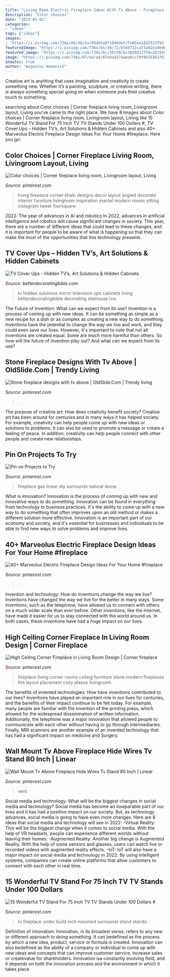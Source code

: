 ```yaml
---
title: "Living Room Electric Fireplace Ideas With Tv Above : Fireplace Gas Linear Diy Surrounds Natural Stone"
description: "Color choices"
date: "2023-01-01"
categories:
- "ideas"
tags: ["ideas"]
images:
- "https://i.pinimg.com/736x/09/46/5a/09465a071846defcfe85ea18d2513f93.jpg"
featuredImage: "https://i.pinimg.com/736x/b5/49/72/b549722ca73a02e10ed0075216b3c9dd.jpg"
featured_image: "https://i.pinimg.com/736x/bc/38/d9/bc38d9d127f6cab3106bef7e828ef6d6--stone-fireplace-designs-stone-fireplaces.jpg"
image: "https://i.pinimg.com/736x/07/ed/a4/07eda427aaea0cc59f0d18361f63a45f--corner-fireplaces-stone-fireplaces.jpg"
ShowToc: true
author: "Augustus Homenick"
---
```



Creative art is anything that uses imagination and creativity to create something new. Whether it’s a painting, sculpture, or creative writing, there is always something special going on when someone puts their creative touch to something.

	

		
searching about Color choices | Corner fireplace living room, Livingroom layout, Living you've came to the right place. We have 8 Images about Color choices | Corner fireplace living room, Livingroom layout, Living like 15 Wonderful TV Stand For 75 Inch TV TV Stands Under 100 Dollars #, TV Cover Ups – Hidden TV’s, Art Solutions &amp; Hidden Cabinets and also 40+ Marveolus Electric Fireplace Design Ideas For Your Home #fireplace. Here you go:
		
    
## Color Choices | Corner Fireplace Living Room, Livingroom Layout, Living

<img loading=lazy src="https://i.pinimg.com/736x/cd/43/f0/cd43f04d90bd626ee635047d1469c247--antique-decor-traditional-living-rooms.jpg" onerror="this.onerror=null;this.src='https://tse2.mm.bing.net/th?id=OIP.Qotz-ClYwUXKE4LDM6uuwAHaHa&amp;pid=15.1';" alt="Color choices | Corner fireplace living room, Livingroom layout, Living">

_Source: pinterest.com_

>living fireplace corner khaki designs decor layout angled decorate interior furniture livingroom inspiration mantel modern rooms sitting instagram tweet foursquare. 

	

2022: The year of advances in AI and robotics
In 2022, advances in artificial intelligence and robotics will cause significant changes in society. This year, there are a number of different ideas that could lead to these changes, and it is important for people to be aware of what is happening so that they can make the most of the opportunities that this technology presents.

    
## TV Cover Ups – Hidden TV’s, Art Solutions &amp; Hidden Cabinets

<img loading=lazy src="http://betterdecoratingbible.com/wp-content/uploads/2017/08/television-tv-coverup-ideas-glass-panes-mirror-decorating-ideas-living-room.jpg" onerror="this.onerror=null;this.src='https://tse2.mm.bing.net/th?id=OIP.H2GCxihx92rmsKyPaPhsRQHaLG&amp;pid=15.1';" alt="TV Cover Ups – Hidden TV’s, Art Solutions &amp; Hidden Cabinets">

_Source: betterdecoratingbible.com_

>tv hidden solutions mirror television ups cabinets living betterdecoratingbible decorating sitehouse tvs. 

	

The Future of Invention: What can we expect from its use?
Invention is a process of coming up with new ideas. It can be something as simple as a new recipe for a dish or as complex as creating a new way to do something. Inventions have the potential to change the way we live and work, and they could even save our lives. However, it's important to note that not all inventions are created equal. Some are much more harmful than others. So how will the future of invention play out? And what can we expect from its use?

    
## Stone Fireplace Designs With Tv Above | OldSlide.Com | Trendy Living

<img loading=lazy src="https://i.pinimg.com/736x/bc/38/d9/bc38d9d127f6cab3106bef7e828ef6d6--stone-fireplace-designs-stone-fireplaces.jpg" onerror="this.onerror=null;this.src='https://tse2.mm.bing.net/th?id=OIP.vvCgwyR4xTQ2Drw_AS54BAHaLR&amp;pid=15.1';" alt="Stone fireplace designs with tv above | OldSlide.Com | Trendy living">

_Source: pinterest.com_

>. 

	

The purpose of creative art: How does creativity benefit society?
Creative art has been around for centuries and in many ways it has helped society. For example, creativity can help people come up with new ideas or solutions to problems. It can also be used to promote a message or create a feeling of peace. In addition, creativity can help people connect with other people and create new relationships.

    
## Pin On Projects To Try

<img loading=lazy src="https://i.pinimg.com/736x/e1/d7/6d/e1d76df68b44f5c2bc2be3bc1dae98c1--natural-gas-fireplace-fireplace-stone.jpg" onerror="this.onerror=null;this.src='https://tse3.mm.bing.net/th?id=OIP.9txWZ34aJRvHuk12HjdH0ADYEg&amp;pid=15.1';" alt="Pin on Projects to Try">

_Source: pinterest.com_

>fireplace gas linear diy surrounds natural stone. 

	

What is innovation?
Innovation is the process of coming up with new and innovative ways to do something. Innovation can be found in everything from technology to business practices. It's the ability to come up with a new way to do something that often improves upon an old method or makes a different solution more effective. Innovation is an important part of our economy and society, and it's essential for businesses and individuals to be able to find new ways to solve problems and improve lives.

    
## 40+ Marveolus Electric Fireplace Design Ideas For Your Home #fireplace

<img loading=lazy src="https://i.pinimg.com/736x/b5/49/72/b549722ca73a02e10ed0075216b3c9dd.jpg" onerror="this.onerror=null;this.src='https://tse2.mm.bing.net/th?id=OIP.XaY-xzqE2UXKopdfLC05LwHaHa&amp;pid=15.1';" alt="40+ Marveolus Electric Fireplace Design Ideas For Your Home #fireplace">

_Source: pinterest.com_

>. 

	

Invention and technology: How do inventions change the way we live?
Inventions have changed the way we live for the better in many ways. Some inventions, such as the telephone, have allowed us to connect with others on a much wider scale than ever before. Other inventions, like the Internet, have made it easier for us to stay connected with the world around us. In both cases, these inventions have had a huge impact on our lives.

    
## High Ceiling Corner Fireplace In Living Room Design | Corner Fireplace

<img loading=lazy src="https://i.pinimg.com/736x/07/ed/a4/07eda427aaea0cc59f0d18361f63a45f--corner-fireplaces-stone-fireplaces.jpg" onerror="this.onerror=null;this.src='https://tse2.mm.bing.net/th?id=OIP.E53Ni69jfS7KY8ptDrqssQHaJ4&amp;pid=15.1';" alt="High Ceiling Corner Fireplace in Living Room Design | Corner fireplace">

_Source: pinterest.com_

>fireplace living corner rooms ceiling furniture stone modern fireplaces fire layout placement cozy places livingroom. 

	

The benefits of invented technologies: How have inventions contributed to our lives?
Inventions have played an important role in our lives for centuries, and the benefits of their impact continue to be felt today. For example, many people are familiar with the invention of the printing press, which allowed for the widespread dissemination of written information. Additionally, the telephone was a major innovation that allowed people to communicate with each other without having to go through intermediaries. Finally, MRI scanners are another example of an invented technology that has had a significant impact on medicine and Surgery.

    
## Wall Mount Tv Above Fireplace Hide Wires Tv Stand 80 Inch | Linear

<img loading=lazy src="https://i.pinimg.com/736x/50/35/7d/50357d95243790e12320ac3e011b5bac.jpg" onerror="this.onerror=null;this.src='https://tse2.mm.bing.net/th?id=OIP.sw9WOWFZjiq1SJsUkDAILwHaEK&amp;pid=15.1';" alt="Wall Mount Tv Above Fireplace Hide Wires Tv Stand 80 Inch | Linear">

_Source: pinterest.com_

>vent. 

	

Social media and technology: What will be the biggest changes in social media and technology?
Social media has become an inseparable part of our lives and it has had a positive impact on our society. But, as technology advances, social media is going to have even more changes. Here are 8 ideas that social media and technology will see in 2022: 
-Virtual Reality: This will be the biggest change when it comes to social media. With the help of VR headsets, people can experience different worlds without leaving their homes. 
-Augmented Reality: Another big change is Augmented Reality. With the help of some sensors and glasses, users can watch live or recorded videos with augmented reality effects. 
-IoT: IoT will also have a major impact on social media and technology in 2022. By using intelligent systems, companies can create online platforms that allow customers to connect with each other in real time.

    
## 15 Wonderful TV Stand For 75 Inch TV TV Stands Under 100 Dollars #

<img loading=lazy src="https://i.pinimg.com/736x/09/46/5a/09465a071846defcfe85ea18d2513f93.jpg" onerror="this.onerror=null;this.src='https://tse3.mm.bing.net/th?id=OIP.B1-z3CFiN4j6eV6HSGGO6QHaJ3&amp;pid=15.1';" alt="15 Wonderful TV Stand For 75 Inch TV TV Stands Under 100 Dollars #">

_Source: pinterest.com_

>tv fireplace under build inch mounted surrounds stand stands. 

	

Definition of innovation:
Innovation, in its broadest sense, refers to any new or different approach to doing something. It can bedefined as the process by which a new idea, product, service or formula is created. Innovation can also bedefined as the ability of a company or individual to come up with new ideas and concepts that can improve customer service, increase sales or createvalue for shareholders. Innovation isa constantly evolving field, and it depends on both the innovation process and the environment in which it takes place.

